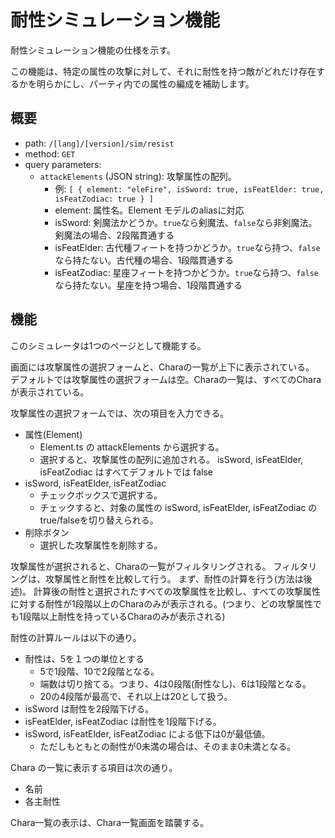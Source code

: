 # 耐性シミュレーション機能


耐性シミュレーション機能の仕様を示す。

この機能は、特定の属性の攻撃に対して、それに耐性を持つ敵がどれだけ存在するかを明らかにし、パーティ内での属性の編成を補助します。

## 概要

* path: `/[lang]/[version]/sim/resist`
* method: `GET`
* query parameters:
  * `attackElements` (JSON string): 攻撃属性の配列。
    * 例: `[ { element: "eleFire", isSword: true, isFeatElder: true, isFeatZodiac: true } ]`
    * element: 属性名。Element モデルのaliasに対応
    * isSword: 剣魔法かどうか。`true`なら剣魔法、`false`なら非剣魔法。剣魔法の場合、2段階貫通する
    * isFeatElder: 古代種フィートを持つかどうか。`true`なら持つ、`false`なら持たない。古代種の場合、1段階貫通する
    * isFeatZodiac: 星座フィートを持つかどうか。`true`なら持つ、`false`なら持たない。星座を持つ場合、1段階貫通する

## 機能

このシミュレータは1つのページとして機能する。

画面には攻撃属性の選択フォームと、Charaの一覧が上下に表示されている。
デフォルトでは攻撃属性の選択フォームは空。Charaの一覧は、すべてのCharaが表示されている。

攻撃属性の選択フォームでは、次の項目を入力できる。

* 属性(Element)
  * Element.ts の attackElements から選択する。
  * 選択すると、攻撃属性の配列に追加される。 isSword, isFeatElder, isFeatZodiac はすべてデフォルトでは false
* isSword, isFeatElder, isFeatZodiac
  * チェックボックスで選択する。
  * チェックすると、対象の属性の isSword, isFeatElder, isFeatZodiac のtrue/falseを切り替えられる。
* 削除ボタン
  * 選択した攻撃属性を削除する。


攻撃属性が選択されると、Charaの一覧がフィルタリングされる。
フィルタリングは、攻撃属性と耐性を比較して行う。
まず、耐性の計算を行う(方法は後述)。
計算後の耐性と選択されたすべての攻撃属性を比較し、すべての攻撃属性に対する耐性が1段階以上のCharaのみが表示される。(つまり、どの攻撃属性でも1段階以上耐性を持っているCharaのみが表示される)

耐性の計算ルールは以下の通り。

* 耐性は、5を１つの単位とする
  * 5で1段階、10で2段階となる。
  * 端数は切り捨てる。つまり、4は0段階(耐性なし)、6は1段階となる。
  * 20の4段階が最高で、それ以上は20として扱う。
* isSword は耐性を2段階下げる。
* isFeatElder, isFeatZodiac は耐性を1段階下げる。
* isSword, isFeatElder, isFeatZodiac による低下は0が最低値。
  * ただしもともとの耐性が0未満の場合は、そのまま0未満となる。

Chara の一覧に表示する項目は次の通り。

* 名前
* 各主耐性

Chara一覧の表示は、Chara一覧画面を踏襲する。

